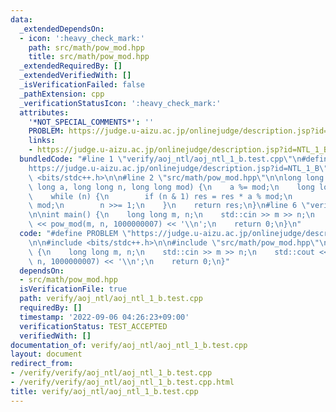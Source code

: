 ```yaml
---
data:
  _extendedDependsOn:
  - icon: ':heavy_check_mark:'
    path: src/math/pow_mod.hpp
    title: src/math/pow_mod.hpp
  _extendedRequiredBy: []
  _extendedVerifiedWith: []
  _isVerificationFailed: false
  _pathExtension: cpp
  _verificationStatusIcon: ':heavy_check_mark:'
  attributes:
    '*NOT_SPECIAL_COMMENTS*': ''
    PROBLEM: https://judge.u-aizu.ac.jp/onlinejudge/description.jsp?id=NTL_1_B
    links:
    - https://judge.u-aizu.ac.jp/onlinejudge/description.jsp?id=NTL_1_B
  bundledCode: "#line 1 \"verify/aoj_ntl/aoj_ntl_1_b.test.cpp\"\n#define PROBLEM \"\
    https://judge.u-aizu.ac.jp/onlinejudge/description.jsp?id=NTL_1_B\"\n\n#include\
    \ <bits/stdc++.h>\n\n#line 2 \"src/math/pow_mod.hpp\"\n\nlong long pow_mod(long\
    \ long a, long long n, long long mod) {\n    a %= mod;\n    long long res = 1;\n\
    \    while (n) {\n        if (n & 1) res = res * a % mod;\n        a = a * a %\
    \ mod;\n        n >>= 1;\n    }\n    return res;\n}\n#line 6 \"verify/aoj_ntl/aoj_ntl_1_b.test.cpp\"\
    \n\nint main() {\n    long long m, n;\n    std::cin >> m >> n;\n    std::cout\
    \ << pow_mod(m, n, 1000000007) << '\\n';\n    return 0;\n}\n"
  code: "#define PROBLEM \"https://judge.u-aizu.ac.jp/onlinejudge/description.jsp?id=NTL_1_B\"\
    \n\n#include <bits/stdc++.h>\n\n#include \"src/math/pow_mod.hpp\"\n\nint main()\
    \ {\n    long long m, n;\n    std::cin >> m >> n;\n    std::cout << pow_mod(m,\
    \ n, 1000000007) << '\\n';\n    return 0;\n}"
  dependsOn:
  - src/math/pow_mod.hpp
  isVerificationFile: true
  path: verify/aoj_ntl/aoj_ntl_1_b.test.cpp
  requiredBy: []
  timestamp: '2022-09-06 04:26:23+09:00'
  verificationStatus: TEST_ACCEPTED
  verifiedWith: []
documentation_of: verify/aoj_ntl/aoj_ntl_1_b.test.cpp
layout: document
redirect_from:
- /verify/verify/aoj_ntl/aoj_ntl_1_b.test.cpp
- /verify/verify/aoj_ntl/aoj_ntl_1_b.test.cpp.html
title: verify/aoj_ntl/aoj_ntl_1_b.test.cpp
---
```


